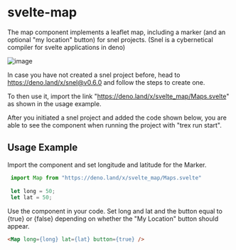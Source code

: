 # svelte-map

The map component implements a leaflet map, including a marker (and an optional "my location" button) for snel projects. (Snel is a cybernetical compiler for svelte applications in deno)

![image](https://user-images.githubusercontent.com/79450010/151322612-86ded8f5-b05c-406a-87bd-f3ec15d89623.png)

In case you have not created a snel project before, head to https://deno.land/x/snel@v0.6.0 and follow the steps to create one.

To then use it, import the link "https://deno.land/x/svelte_map/Maps.svelte" as shown in the usage example.

After you initiated a snel project and added the code shown below, you are able to see the component when running the project with "trex run start".

## Usage Example

Import the component and set longitude and latitude for the Marker.

```javascript
 import Map from "https://deno.land/x/svelte_map/Maps.svelte"
 
 let long = 50;
 let lat = 50;
```

Use the component in your code. Set long and lat and the button equal to {true} or {false} depending on whether the "My Location" button should appear.

```html
<Map long={long} lat={lat} button={true} />
```
